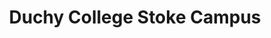 ---
layout: iframe-page
title: Duchy College Stoke Campus
iframe: <iframe id="akLandingPage" data-src="https://apps.akerolabs.com/cornwall-college/fb-duchy-st-fe?type=embed&ak_app=page&ak_ts=1475744746622" frameborder="0" width="100%" height="1000" scrolling="no"></iframe><script src="https://apps.akerolabs.com/public/contents/js/iframe-embed-v2.js"></script>


---